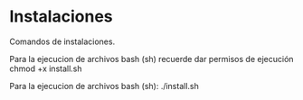 # Instalaciones
Comandos de instalaciones.

Para la ejecucion de archivos bash (sh) recuerde dar permisos de ejecución
chmod +x install.sh

Para la ejecucion de archivos bash (sh):
./install.sh
